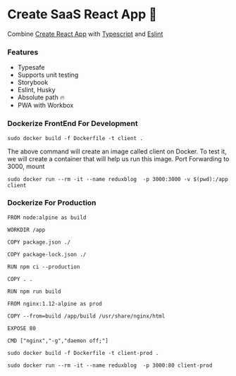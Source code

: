 # Create SaaS React App 🚀

Combine [Create React App](https://github.com/facebook/create-react-app) with [Typescript](https://www.typescriptlang.org/) and [Eslint](https://eslint.org/)

### Features

- Typesafe
- Supports unit testing
- Storybook
- Eslint, Husky
- Absolute path 🔥
- PWA with Workbox

### Dockerize FrontEnd For Development

```
sudo docker build -f Dockerfile -t client .
```

The above command will create an image called client on Docker. To test it, we will create a container that will help us run this image. Port Forwarding to 3000, mount

```
sudo docker run --rm -it --name reduxblog  -p 3000:3000 -v $(pwd):/app client
```

### Dockerize For Production

```
FROM node:alpine as build

WORKDIR /app

COPY package.json ./

COPY package-lock.json ./

RUN npm ci --production

COPY . .

RUN npm run build

FROM nginx:1.12-alpine as prod

COPY --from=build /app/build /usr/share/nginx/html

EXPOSE 80

CMD ["nginx","-g","daemon off;"]
```

```
sudo docker build -f Dockerfile -t client-prod .
```

```
sudo docker run --rm -it --name reduxblog  -p 3000:80 client-prod
```

